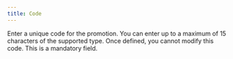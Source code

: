 ```yaml
---
title: Code
---
```



Enter a unique code for the promotion. You can enter up to a maximum of 15 characters of the supported type. Once defined, you cannot modify this code. This is a mandatory field.
